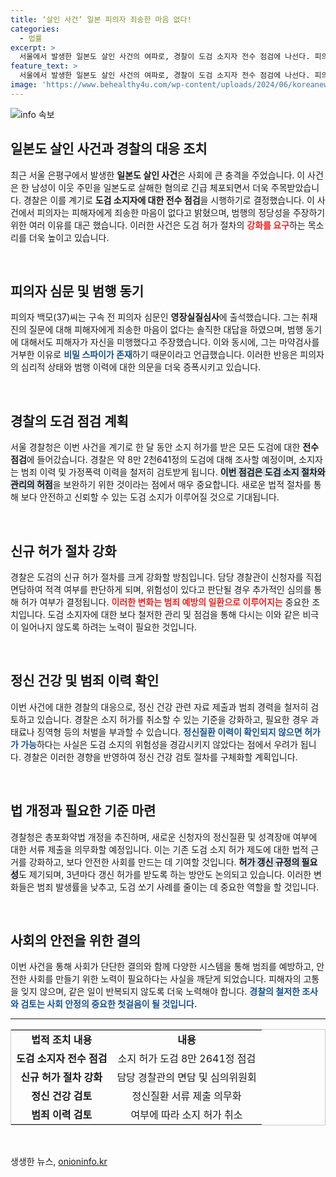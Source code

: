 ```yaml
---
title: ‘살인 사건’ 일본 피의자 죄송한 마음 없다!
categories:
  - 법률
excerpt: >
  서울에서 발생한 일본도 살인 사건의 여파로, 경찰이 도검 소지자 전수 점검에 나선다. 피의자는 ‘비밀 스파이’ 때문이라며 마약 검사마저 거부했다고 주장했지만, 안전 조치는 강화된다. 도검 관리의 허술함이 드러난 만큼, 경찰의 새로운 규제 방안이 주목받고 있다!
feature_text: >
  서울에서 발생한 일본도 살인 사건의 여파로, 경찰이 도검 소지자 전수 점검에 나선다. 피의자는 ‘비밀 스파이’ 때문이라며 마약 검사마저 거부했다고 주장했지만, 안전 조치는 강화된다. 도검 관리의 허술함이 드러난 만큼, 경찰의 새로운 규제 방안이 주목받고 있다!
image: 'https://www.behealthy4u.com/wp-content/uploads/2024/06/koreanews.jpg'
---
```


<p><img src="https://www.behealthy4u.com/wp-content/uploads/2024/06/koreanews.jpg" alt="info 속보" /></p>

<h2 data-ke-size="size26">일본도 살인 사건과 경찰의 대응 조치</h2>

<p data-ke-size="size16">최근 서울 은평구에서 발생한 <b>일본도 살인 사건</b>은 사회에 큰 충격을 주었습니다. 이 사건은 한 남성이 이웃 주민을 일본도로 살해한 혐의로 긴급 체포되면서 더욱 주목받았습니다. 경찰은 이를 계기로 <b>도검 소지자에 대한 전수 점검</b>을 시행하기로 결정했습니다. 이 사건에서 피의자는 피해자에게 죄송한 마음이 없다고 밝혔으며, 범행의 정당성을 주장하기 위한 여러 이유를 대곤 했습니다. 이러한 사건은 도검 허가 절차의 <b><span style="color: #ee2323;">강화를 요구</span></b>하는 목소리를 더욱 높이고 있습니다.</p>

<p data-ke-size="size16">&nbsp;</p>

<h2 data-ke-size="size26">피의자 심문 및 범행 동기</h2>

<p data-ke-size="size16">피의자 백모(37)씨는 구속 전 피의자 심문인 <b>영장실질심사</b>에 출석했습니다. 그는 취재진의 질문에 대해 피해자에게 죄송한 마음이 없다는 솔직한 대답을 하였으며, 범행 동기에 대해서도 피해자가 자신을 미행했다고 주장했습니다. 이와 동시에, 그는 마약검사를 거부한 이유로 <b><span style="color: #1a5490;">비밀 스파이가 존재</span></b>하기 때문이라고 언급했습니다. 이러한 반응은 피의자의 심리적 상태와 범행 이력에 대한 의문을 더욱 증폭시키고 있습니다.</p>

<p data-ke-size="size16">&nbsp;</p>

<h2 data-ke-size="size26">경찰의 도검 점검 계획</h2>

<p data-ke-size="size16">서울 경찰청은 이번 사건을 계기로 한 달 동안 소지 허가를 받은 모든 도검에 대한 <b>전수 점검</b>에 들어갔습니다. 경찰은 약 8만 2천641정의 도검에 대해 조사할 예정이며, 소지자는 범죄 이력 및 가정폭력 이력을 철저히 검토받게 됩니다. <b><span style="background-color: #21538527;">이번 점검은 도검 소지 절차와 관리의 허점</span></b>을 보완하기 위한 것이라는 점에서 매우 중요합니다. 새로운 법적 절차를 통해 보다 안전하고 신뢰할 수 있는 도검 소지가 이루어질 것으로 기대됩니다.</p>

<p data-ke-size="size16">&nbsp;</p>

<h2 data-ke-size="size26">신규 허가 절차 강화</h2>

<p data-ke-size="size16">경찰은 도검의 신규 허가 절차를 크게 강화할 방침입니다. 담당 경찰관이 신청자를 직접 면담하여 적격 여부를 판단하게 되며, 위험성이 있다고 판단될 경우 추가적인 심의를 통해 허가 여부가 결정됩니다. <b><span style="color: #ee2323;">이러한 변화는 범죄 예방의 일환으로 이루어지는</span></b> 중요한 조치입니다. 도검 소지자에 대한 보다 철저한 관리 및 점검을 통해 다시는 이와 같은 비극이 일어나지 않도록 하려는 노력이 필요한 것입니다.</p>

<p data-ke-size="size16">&nbsp;</p>

<h2 data-ke-size="size26">정신 건강 및 범죄 이력 확인</h2>

<p data-ke-size="size16">이번 사건에 대한 경찰의 대응으로, 정신 건강 관련 자료 제출과 범죄 경력을 철저히 검토하고 있습니다. 경찰은 소지 허가를 취소할 수 있는 기준을 강화하고, 필요한 경우 과태료나 징역형 등의 처벌을 부과할 수 있습니다. <b><span style="color: #1a5490;">정신질환 이력이 확인되지 않으면 허가가 가능</span></b>하다는 사실은 도검 소지의 위험성을 경감시키지 않았다는 점에서 우려가 됩니다. 경찰은 이러한 경향을 반영하여 정신 건강 검토 절차를 구체화할 계획입니다.</p>

<p data-ke-size="size16">&nbsp;</p>

<h2 data-ke-size="size26">법 개정과 필요한 기준 마련</h2>

<p data-ke-size="size16">경찰청은 총포화약법 개정을 추진하며, 새로운 신청자의 정신질환 및 성격장애 여부에 대한 서류 제출을 의무화할 예정입니다. 이는 기존 도검 소지 허가 제도에 대한 법적 근거를 강화하고, 보다 안전한 사회를 만드는 데 기여할 것입니다. <b><span style="background-color: #21538527;">허가 갱신 규정의 필요성</span></b>도 제기되며, 3년마다 갱신 허가를 받도록 하는 방안도 논의되고 있습니다. 이러한 변화들은 범죄 발생률을 낮추고, 도검 쏘기 사례를 줄이는 데 중요한 역할을 할 것입니다.</p>

<p data-ke-size="size16">&nbsp;</p>

<h2 data-ke-size="size26">사회의 안전을 위한 결의</h2>

<p data-ke-size="size16">이번 사건을 통해 사회가 단단한 결의와 함께 다양한 시스템을 통해 범죄를 예방하고, 안전한 사회를 만들기 위한 노력이 필요하다는 사실을 깨닫게 되었습니다. 피해자의 고통을 잊지 않으며, 같은 일이 반복되지 않도록 더욱 노력해야 합니다. <b><span style="color: #1a5490;">경찰의 철저한 조사와 검토는 사회 안정의 중요한 첫걸음이 될 것입니다.</span></b></p>

<hr>

<table style="width: 100%; border: 1px solid #ccc;">
  <tr>
    <td style="text-align: center; height: 17px;"><b>법적 조치 내용</b></td>
    <td style="text-align: center; height: 17px;"><b>내용</b></td>
  </tr>
  <tr>
    <td style="text-align: center; height: 17px;"><b>도검 소지자 전수 점검</b></td>
    <td style="text-align: center; height: 17px;">소지 허가 도검 8만 2641정 점검</td>
  </tr>
  <tr>
    <td style="text-align: center; height: 17px;"><b>신규 허가 절차 강화</b></td>
    <td style="text-align: center; height: 17px;">담당 경찰관의 면담 및 심의위원회</td>
  </tr>
  <tr>
    <td style="text-align: center; height: 17px;"><b>정신 건강 검토</b></td>
    <td style="text-align: center; height: 17px;">정신질환 서류 제출 의무화</td>
  </tr>
  <tr>
    <td style="text-align: center; height: 17px;"><b>범죄 이력 검토</b></td>
    <td style="text-align: center; height: 17px;">여부에 따라 소지 허가 취소</td>
  </tr>
</table>

<p data-ke-size="size16">&nbsp;</p>
생생한 뉴스, <a href="https://onioninfo.kr" rel="dofollow">onioninfo.kr</a>


